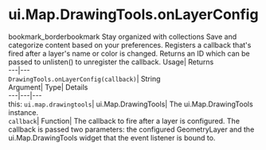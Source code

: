  
#  ui.Map.DrawingTools.onLayerConfig 
bookmark_borderbookmark Stay organized with collections  Save and categorize content based on your preferences. 
Registers a callback that's fired after a layer's name or color is changed. 
Returns an ID which can be passed to unlisten() to unregister the callback.
Usage| Returns  
---|---  
`DrawingTools.onLayerConfig(callback)`| String  
Argument| Type| Details  
---|---|---  
this: `ui.map.drawingtools`| ui.Map.DrawingTools| The ui.Map.DrawingTools instance.  
`callback`| Function| The callback to fire after a layer is configured. The callback is passed two parameters: the configured GeometryLayer and the ui.Map.DrawingTools widget that the event listener is bound to.  
